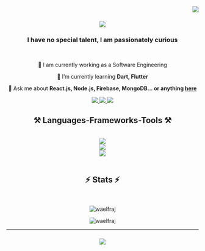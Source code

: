<img align="right" src="https://visitor-badge.laobi.icu/badge?page_id=waelfraj.waelfraj" />

<h1 align="center">
    <img src="https://readme-typing-svg.herokuapp.com/?font=Righteous&color=87CEFA&size=35&center=true&vCenter=true&width=500&height=70&duration=4000&lines=Hi+There!+%F0%9F%91%8B;+I%27m+Wael+Fraj!;" />
</h1>

<h3 align="center">I have no special talent, I am passionately curious </h3>

<br/>

<div align="center">
 
 🔭 I am currently working as a Software Engineering
 
 🌱 I’m currently learning **Dart, Flutter**

 💬 Ask me about **React.js, Node.js, Firebase, MongoDB... or anything [here](https://github.com/waelfraj/waelfraj/issues)**
 
 </div>
 
<div align="center"> 
  <a href="mailto:waelfrajj@gmail.com">
    <img src="https://img.shields.io/badge/Gmail-333333?style=for-the-badge&logo=gmail&logoColor=red" />
  </a>
  <a href="https://www.linkedin.com/in/wael-fraj/" target="_blank">
    <img src="https://img.shields.io/badge/LinkedIn-0077B5?style=for-the-badge&logo=linkedin&logoColor=white" target="_blank" />
  </a>
  <a href="" target="_blank">
     <img src="https://img.shields.io/badge/Portfolio-87CEFA?style=for-the-badge&logo=todoist&logoColor=white" target="_blank" /> <!-- sqlite, safari, google-chrome are other good icon options -->
  </a>
</div>
 
<h2 align="center">⚒️ Languages-Frameworks-Tools ⚒️</h2>
<br/>
<div align="center">
    <img src="https://skillicons.dev/icons?i=c,python,java,html,css,javascript,typescript,php,dart" /><br>
    <img src="https://skillicons.dev/icons?i=react,angular,nodejs,express,nextjs,nestjs,jquery,firebase,mongodb,mysql,symfony,laravel,bootstrap,tailwind,flutter" /><br>
    <img src="https://skillicons.dev/icons?i=vscode,github,figma,git,gitlab,ps,ai,postman,xd" /><br>
</div>

<br/>

<h2 align="center">⚡ Stats ⚡</h2>
<br>
<div align=center>
 <p><img  src="https://github-readme-stats.vercel.app/api/top-langs?username=waelfraj&show_icons=true&locale=en&layout=compact&theme=tokyonight" alt="waelfraj" /></p>
<p><img  src="https://github-readme-streak-stats.herokuapp.com/?user=waelfraj&&theme=tokyonight" alt="waelfraj" /></p>
</div>

<hr/>

<h3 align="center">
    <img src="https://readme-typing-svg.herokuapp.com/?font=Righteous&color=87CEFA&size=25&center=true&vCenter=true&width=500&height=70&duration=4000&lines=Thanks+for+visiting!+✌️;+Shoot+me+a+message+on+Linkedin!;I'm+always+down+to+collab+:)">
</h3>

<br/>
